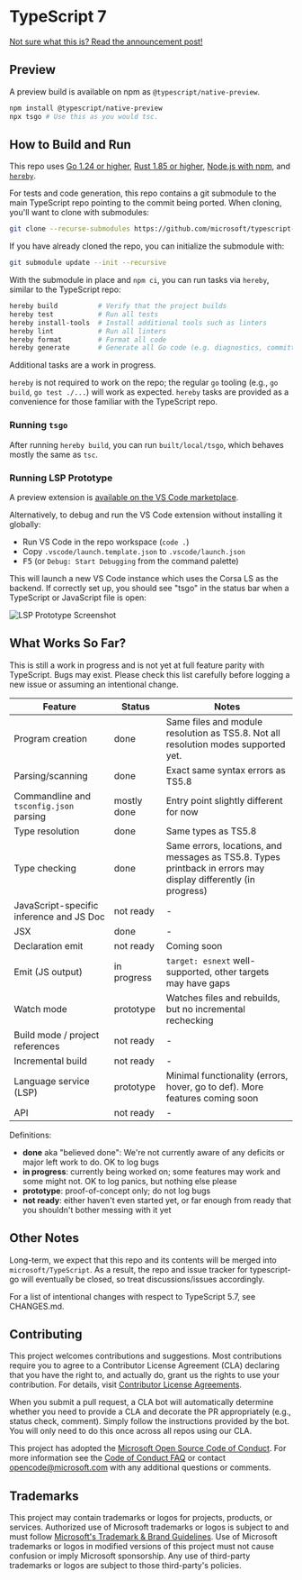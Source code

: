 # TypeScript 7

[Not sure what this is? Read the announcement post!](https://devblogs.microsoft.com/typescript/typescript-native-port/)

## Preview

A preview build is available on npm as `@typescript/native-preview`.

```sh
npm install @typescript/native-preview
npx tsgo # Use this as you would tsc.
```

## How to Build and Run

This repo uses [Go 1.24 or higher](https://go.dev/dl/), [Rust 1.85 or higher](https://www.rust-lang.org/tools/install), [Node.js with npm](https://nodejs.org/), and [`hereby`](https://www.npmjs.com/package/hereby).

For tests and code generation, this repo contains a git submodule to the main TypeScript repo pointing to the commit being ported.
When cloning, you'll want to clone with submodules:

```sh
git clone --recurse-submodules https://github.com/microsoft/typescript-go.git
```

If you have already cloned the repo, you can initialize the submodule with:

```sh
git submodule update --init --recursive
```

With the submodule in place and `npm ci`, you can run tasks via `hereby`, similar to the TypeScript repo:

```sh
hereby build          # Verify that the project builds
hereby test           # Run all tests
hereby install-tools  # Install additional tools such as linters
hereby lint           # Run all linters
hereby format         # Format all code
hereby generate       # Generate all Go code (e.g. diagnostics, committed to repo)
```

Additional tasks are a work in progress.

`hereby` is not required to work on the repo; the regular `go` tooling (e.g., `go build`, `go test ./...`) will work as expected.
`hereby` tasks are provided as a convenience for those familiar with the TypeScript repo.

### Running `tsgo`

After running `hereby build`, you can run `built/local/tsgo`, which behaves mostly the same as `tsc`.

### Running LSP Prototype

A preview extension is [available on the VS Code marketplace](https://marketplace.visualstudio.com/items?itemName=TODO.TODO).

Alternatively, to debug and run the VS Code extension without installing it globally:

* Run VS Code in the repo workspace (`code .`)
* Copy `.vscode/launch.template.json` to `.vscode/launch.json`
* <kbd>F5</kbd> (or `Debug: Start Debugging` from the command palette)

This will launch a new VS Code instance which uses the Corsa LS as the backend. If correctly set up, you should see "tsgo" in the status bar when a TypeScript or JavaScript file is open:

![LSP Prototype Screenshot](.github/ls-screenshot.png)


## What Works So Far?

This is still a work in progress and is not yet at full feature parity with TypeScript. Bugs may exist. Please check this list carefully before logging a new issue or assuming an intentional change.

| Feature | Status | Notes |
|---------|--------|-------|
| Program creation | done | Same files and module resolution as TS5.8. Not all resolution modes supported yet. |
| Parsing/scanning | done | Exact same syntax errors as TS5.8 |
| Commandline and `tsconfig.json` parsing | mostly done | Entry point slightly different for now |
| Type resolution | done | Same types as TS5.8 |
| Type checking | done | Same errors, locations, and messages as TS5.8. Types printback in errors may display differently (in progress) |
| JavaScript-specific inference and JS Doc | not ready | - |
| JSX | done | - |
| Declaration emit | not ready | Coming soon |
| Emit (JS output) | in progress | `target: esnext` well-supported, other targets may have gaps |
| Watch mode | prototype | Watches files and rebuilds, but no incremental rechecking |
| Build mode / project references | not ready | - |
| Incremental build | not ready | - |
| Language service (LSP) | prototype | Minimal functionality (errors, hover, go to def). More features coming soon |
| API | not ready | - |

Definitions:

 * **done** aka "believed done": We're not currently aware of any deficits or major left work to do. OK to log bugs
 * **in progress**: currently being worked on; some features may work and some might not. OK to log panics, but nothing else please
 * **prototype**: proof-of-concept only; do not log bugs
 * **not ready**: either haven't even started yet, or far enough from ready that you shouldn't bother messing with it yet

## Other Notes

Long-term, we expect that this repo and its contents will be merged into `microsoft/TypeScript`.
As a result, the repo and issue tracker for typescript-go will eventually be closed, so treat discussions/issues accordingly.

For a list of intentional changes with respect to TypeScript 5.7, see CHANGES.md.

## Contributing

This project welcomes contributions and suggestions.  Most contributions require you to agree to a
Contributor License Agreement (CLA) declaring that you have the right to, and actually do, grant us
the rights to use your contribution. For details, visit [Contributor License Agreements](https://cla.opensource.microsoft.com).

When you submit a pull request, a CLA bot will automatically determine whether you need to provide
a CLA and decorate the PR appropriately (e.g., status check, comment). Simply follow the instructions
provided by the bot. You will only need to do this once across all repos using our CLA.

This project has adopted the [Microsoft Open Source Code of Conduct](https://opensource.microsoft.com/codeofconduct/).
For more information see the [Code of Conduct FAQ](https://opensource.microsoft.com/codeofconduct/faq/) or
contact [opencode@microsoft.com](mailto:opencode@microsoft.com) with any additional questions or comments.

## Trademarks

This project may contain trademarks or logos for projects, products, or services. Authorized use of Microsoft
trademarks or logos is subject to and must follow
[Microsoft's Trademark & Brand Guidelines](https://www.microsoft.com/legal/intellectualproperty/trademarks/usage/general).
Use of Microsoft trademarks or logos in modified versions of this project must not cause confusion or imply Microsoft sponsorship.
Any use of third-party trademarks or logos are subject to those third-party's policies.
